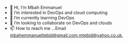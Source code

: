 - 👋 Hi, I’m Mbah Emmanuel 
- 👀 I’m interested in  DevOps and cloud computing
- 🌱 I’m currently learning DevOps
- 💞️ I’m looking to collaborate on DevOps and clouds 
- 📫 How to reach me ...Email mbahemmanueltebid@gmail.com,mtebid@yahoo.co.uk,

<!---
mtebid/mtebid is a ✨ special ✨ repository because its `README.md` (this file) appears on your GitHub profile.
You can click the Preview link to take a look at your changes.
--->
